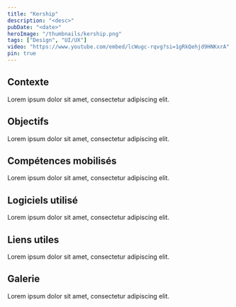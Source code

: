 ```yaml
---
title: "Kership"
description: "<desc>"
pubDate: "<date>"
heroImage: "/thumbnails/kership.png"
tags: ["Design", "UI/UX"]
video: "https://www.youtube.com/embed/lcWugc-rqvg?si=1gRkQehjd9HNKxrA"
pin: true
---
```


<div>
    <h2>Contexte</h2>
    <p>Lorem ipsum dolor sit amet, consectetur adipiscing elit.</p>
</div>

<div>
    <h2>Objectifs</h2>
    <p>Lorem ipsum dolor sit amet, consectetur adipiscing elit.</p>
</div>

<div>
    <h2>Compétences mobilisés</h2>
    <p>Lorem ipsum dolor sit amet, consectetur adipiscing elit.</p>
</div>

<div>
    <h2>Logiciels utilisé</h2>
    <p>Lorem ipsum dolor sit amet, consectetur adipiscing elit.</p>
</div>


<div>
    <h2>Liens utiles</h2>
    <p>Lorem ipsum dolor sit amet, consectetur adipiscing elit.</p>
</div>

<div>
    <h2>Galerie</h2>
    <p>Lorem ipsum dolor sit amet, consectetur adipiscing elit.</p>
</div>
